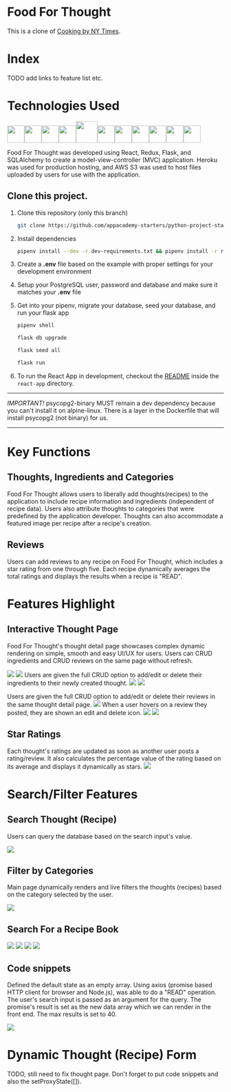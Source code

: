 # Food For Thought

This is a clone of [Cooking by NY Times](https://cooking.nytimes.com/).

# Index

TODO add links to feature list etc.

# Technologies Used

<img  src="https://cdn.jsdelivr.net/gh/devicons/devicon/icons/javascript/javascript-original.svg"  height=40/><img src="https://cdn.jsdelivr.net/gh/devicons/devicon/icons/react/react-original.svg" height=40/><img src="https://cdn.jsdelivr.net/gh/devicons/devicon/icons/redux/redux-original.svg" height=40/><img src="https://cdn.jsdelivr.net/gh/devicons/devicon/icons/flask/flask-original.svg" height=40/><img src="https://cdn.jsdelivr.net/gh/devicons/devicon/icons/python/python-original.svg" height=50/><img  src="https://cdn.jsdelivr.net/gh/devicons/devicon/icons/postgresql/postgresql-original.svg"  height=40/><img  src="https://cdn.jsdelivr.net/gh/devicons/devicon/icons/sqlalchemy/sqlalchemy-original.svg"  height=40/><img  src="https://cdn.jsdelivr.net/gh/devicons/devicon/icons/css3/css3-original.svg"  height=40/><img  src="https://cdn.jsdelivr.net/gh/devicons/devicon/icons/html5/html5-original.svg"  height=40/><img  src="https://cdn.jsdelivr.net/gh/devicons/devicon/icons/git/git-original.svg"  height=40/><img  src="https://cdn.jsdelivr.net/gh/devicons/devicon/icons/vscode/vscode-original.svg"  height=40/>

Food For Thought was developed using React, Redux, Flask, and SQLAlchemy to create a model-view-controller (MVC) application. Heroku was used for production hosting, and AWS S3 was used to host files uploaded by users for use with the application.

## Clone this project.

1. Clone this repository (only this branch)

   ```bash
   git clone https://github.com/appacademy-starters/python-project-starter.git
   ```

2. Install dependencies

   ```bash
   pipenv install --dev -r dev-requirements.txt && pipenv install -r requirements.txt
   ```

3. Create a **.env** file based on the example with proper settings for your
   development environment
4. Setup your PostgreSQL user, password and database and make sure it matches your **.env** file

5. Get into your pipenv, migrate your database, seed your database, and run your flask app

   ```bash
   pipenv shell
   ```

   ```bash
   flask db upgrade
   ```

   ```bash
   flask seed all
   ```

   ```bash
   flask run
   ```

6. To run the React App in development, checkout the [README](./react-app/README.md) inside the `react-app` directory.

---

_IMPORTANT!_
psycopg2-binary MUST remain a dev dependency because you can't install it on alpine-linux.
There is a layer in the Dockerfile that will install psycopg2 (not binary) for us.

---

# Key Functions

## Thoughts, Ingredients and Categories

Food For Thought allows users to liberally add thoughts(recipes) to the application to include recipe information and ingredients (independent of recipe data). Users also attribute thoughts to categories that were predefined by the application developer. Thoughts can also accommodate a featured image per recipe after a recipe's creation.

## Reviews

Users can add reviews to any recipe on Food For Thought, which includes a star rating from one through five. Each recipe dynamically averages the total ratings and displays the results when a recipe is "READ".

# Features Highlight

## Interactive Thought Page

Food For Thought's thought detail page showcases complex dynamic rendering on simple, smooth and easy UI/UX for users. Users can CRUD ingredients and CRUD reviews on the same page without refresh.

![](./images/thought_detail_top.png)
![](./images/thought_detail_bottom.png)
Users are given the full CRUD option to add/edit or delete their ingredients to their newly created thought.
![](./images/thought_detail_add_ingredient.png)
![](./images/thought_detail_edit_ingredient.png)

Users are given the full CRUD option to add/edit or delete their reviews in the same thought detail page.
![](./images/thought_detail_add_review.png)
When a user hovers on a review they posted, they are shown an edit and delete icon.
![](./images/thought_detail_delete_review.png)
![](./images/thought_detail_edit_review.png)

## Star Ratings

Each thought's ratings are updated as soon as another user posts a rating/review. It also calculates the percentage value of the rating based on its average and displays it dynamically as stars.
![](./images/thought_main_featured.png)

# Search/Filter Features

## Search Thought (Recipe)

Users can query the database based on the search input's value.

![](./images/thought_main_search_chicken.png)

## Filter by Categories

Main page dynamically renders and live filters the thoughts (recipes) based on the category selected by the user.

![](./images/thought_main_categories.png)

## Search For a Recipe Book

![](./images/thought_book_search_start.png)
![](./images/thought_main_book_search_query.png)
![](./images/thought_main_book_search_result.png)
![](./images/thought_main_book_search_modal.png)

## Code snippets

Defined the default state as an empty array. Using axios (promise based HTTP client for browser and Node.js), was able to do a "READ" operation. The user's search input is passed as an argument for the query. The promise's result is set as the new data array which we can render in the front end. The max results is set to 40.

![](./images/thought_book_search_code.png)

# Dynamic Thought (Recipe) Form

TODO, still need to fix thought page. Don't forget to put code snippets and also the setProxyState([]).
